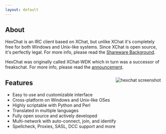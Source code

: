 ```yaml
---
layout: default
---
```


About
-----

HexChat is an IRC client based on XChat, but unlike XChat it's completely free for both Windows and Unix-like systems. Since XChat is open source, it's perfectly legal. For more info, please read the [Shareware Background](shareware.html).

HexChat was originally called XChat-WDK which in turn was a successor of freakschat. For more info, please read the [announcement](news/announcement.html).
<a href="screenshots.html" ><img src="http://i.imgur.com/VMKuVyL.jpg" alt="hexchat screenshot" style="float:right;margin-top:25px;" /></a>

Features
--------

- Easy to use and customizable interface
- Cross-platform on Windows and Unix-like OSes
- Highly scriptable with Python and Perl
- Translated in multiple languages
- Fully open source and actively developed
- Multi-network with auto-connect, join, and identify
- Spellcheck, Proxies, SASL, DCC support and more

